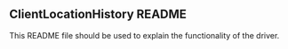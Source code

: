 ## ClientLocationHistory README

This README file should be used to explain the functionality of the driver.
